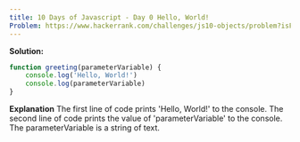 ```yaml
---
title: 10 Days of Javascript - Day 0 Hello, World!
Problem: https://www.hackerrank.com/challenges/js10-objects/problem?isFullScreen=true
---
```


**Solution:**

```js
function greeting(parameterVariable) {
	console.log('Hello, World!')
	console.log(parameterVariable)
}
```

**Explanation**
The first line of code prints 'Hello, World!' to the console. The second line of code prints the value of 'parameterVariable' to the console. The parameterVariable is a string of text.
